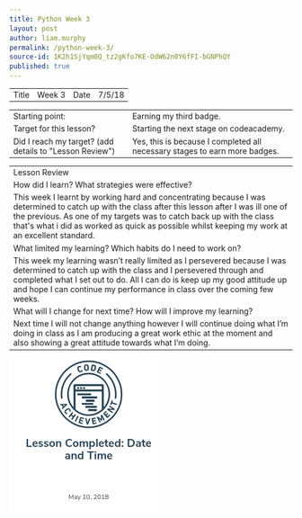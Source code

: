 ```yaml
---
title: Python Week 3
layout: post
author: liam.murphy
permalink: /python-week-3/
source-id: 1K2h1SjYqm0Q_tz2gKfo7KE-OdW62n0Y6fFI-bGNPhQY
published: true
---
```

<table>
  <tr>
    <td>Title</td>
    <td>Week 3</td>
    <td>Date</td>
    <td>7/5/18</td>
  </tr>
</table>


<table>
  <tr>
    <td>Starting point:</td>
    <td>Earning my third badge.</td>
  </tr>
  <tr>
    <td>Target for this lesson?</td>
    <td>Starting the next stage on codeacademy.</td>
  </tr>
  <tr>
    <td>Did I reach my target? 
(add details to "Lesson Review")</td>
    <td>Yes, this is because I completed all necessary stages to earn more badges.</td>
  </tr>
</table>


<table>
  <tr>
    <td>Lesson Review</td>
  </tr>
  <tr>
    <td>How did I learn? What strategies were effective? </td>
  </tr>
  <tr>
    <td>This week I learnt by working hard and concentrating because I was determined to catch up with the class after this lesson after I was ill one of the previous. As one of my targets was to catch back up with the class that's what i did as worked as quick as possible whilst keeping my work at an excellent standard.</td>
  </tr>
  <tr>
    <td>What limited my learning? Which habits do I need to work on? </td>
  </tr>
  <tr>
    <td>This week my learning wasn’t really limited as I persevered because I was determined to catch up with the class and I persevered through and completed what I set out to do. All I can do is keep up my good attitude up and hope I can continue my performance in class over the coming few weeks.</td>
  </tr>
  <tr>
    <td>What will I change for next time? How will I improve my learning?</td>
  </tr>
  <tr>
    <td>Next time I will not change anything however I will continue doing what I’m doing in class as I am producing a great work ethic at the moment and also showing a great attitude towards what I’m doing.</td>
  </tr>
</table>
<img src = "/images/Screenshot 2018-06-22 at 13.45.01.png">


